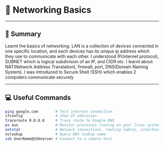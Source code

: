 # 📘 Networking Basics

---

## 🧠 Summary 
Learnt the basics of networking. LAN is a collection of devices connected in one specific location, and each devices has its unique ip address which they use to communicate with each other. I understood IP(internet protocol), SUBNET which is logical subdivision of an IP, and CIDR etc.
I learnt about NAT(Network Address Translation), firewall, port, DNS(Domain Naming System). 
I was introduced to Secure Shell (SSH) which enables 2 computers communicate securely

---

## 💻 Useful Commands
```bash
ping google.com        # Test internet connection
ifconfig               # Show IP addresses
traceroute 8.8.8.8     # Trace route to Google DNS
ps aux                 # Monitor processes running on your linux system
netstat                # Network connections, routing tables, interface statistics
nslookup               # Query DNS lookup name
ssh UserName@SSHserver # Connect to a remote host
```
#
